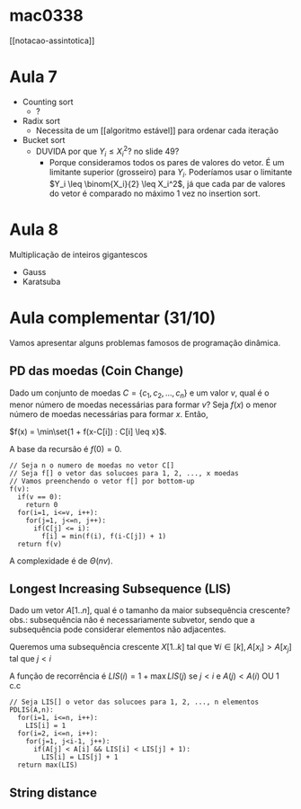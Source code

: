 # mac0338

[[notacao-assintotica]]

# Aula 7

- Counting sort
  - ?
- Radix sort
  - Necessita de um [[algoritmo estável]] para ordenar cada iteração
- Bucket sort
  - DUVIDA por que $Y_i \leq X_i^2$? no slide 49?
    - Porque consideramos todos os pares de valores do vetor. É um limitante superior (grosseiro) para $Y_i$. Poderíamos usar o limitante $Y_i \leq \binom{X_i}{2} \leq X_i^2$, já que cada par de valores do vetor é comparado no máximo 1 vez no insertion sort.

# Aula 8

Multiplicação de inteiros gigantescos

- Gauss
- Karatsuba

# Aula complementar (31/10)

Vamos apresentar alguns problemas famosos de programação dinâmica.

## PD das moedas (Coin Change)

Dado um conjunto de moedas $C = \{c_1, c_2, \dots, c_n\}$ e um valor $v$, qual é o menor número de moedas necessárias para formar $v$?
Seja $f(x)$ o menor número de moedas necessárias para formar $x$. Então,

$f(x) = \min\set{1 + f(x-C[i]) : C[i] \leq x}$.

A base da recursão é $f(0) = 0$.

```
// Seja n o numero de moedas no vetor C[]
// Seja f[] o vetor das solucoes para 1, 2, ..., x moedas
// Vamos preenchendo o vetor f[] por bottom-up
f(v):
  if(v == 0):
    return 0
  for(i=1, i<=v, i++):
    for(j=1, j<=n, j++):
      if(C[j] <= i):
        f[i] = min(f(i), f(i-C[j]) + 1)
  return f(v)
```

A complexidade é de $\Theta(nv)$.

## Longest Increasing Subsequence (LIS)

Dado um vetor $A[1..n]$, qual é o tamanho da maior subsequência crescente?
obs.: subsequência não é necessariamente subvetor, sendo que a subsequência pode considerar elementos não adjacentes.

Queremos uma subsequência crescente $X[1..k]$ tal que $\forall i \in [k], A[x_i] > A[x_j] \text{ tal que } j<i$

A função de recorrência é $LIS(i) = 1 + \max{LIS(j)} \text{ se } j<i \text{ e } A(j)<A(i) \text{ OU 1 c.c}$

```
// Seja LIS[] o vetor das solucoes para 1, 2, ..., n elementos
PDLIS(A,n):
  for(i=1, i<=n, i++):
    LIS[i] = 1
  for(i=2, i<=n, i++):
    for(j=1, j<i-1, j++):
      if(A[j] < A[i] && LIS[i] < LIS[j] + 1):
        LIS[i] = LIS[j] + 1
  return max(LIS)
```

## String distance

